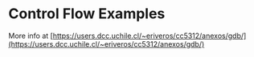 # Control Flow Examples

More info at [https://users.dcc.uchile.cl/~eriveros/cc5312/anexos/gdb/](https://users.dcc.uchile.cl/~eriveros/cc5312/anexos/gdb/)